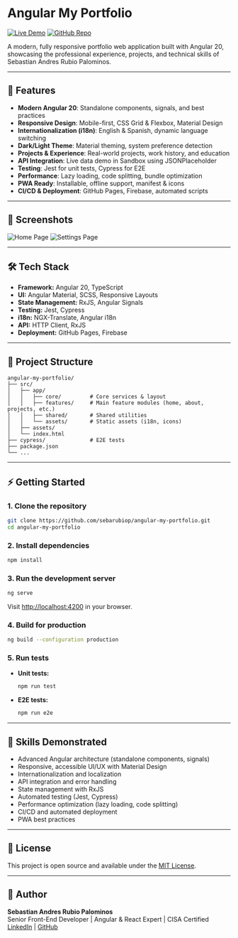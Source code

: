 # Angular My Portfolio

[![Live Demo](https://img.shields.io/badge/demo-online-brightgreen)](https://sebarubiop.github.io/angular-my-portfolio/)
[![GitHub Repo](https://img.shields.io/badge/github-repo-blue)](https://github.com/sebarubiop/angular-my-portfolio)

A modern, fully responsive portfolio web application built with Angular 20, showcasing the professional experience, projects, and technical skills of Sebastian Andres Rubio Palominos.

---

## 🚀 Features

- **Modern Angular 20**: Standalone components, signals, and best practices
- **Responsive Design**: Mobile-first, CSS Grid & Flexbox, Material Design
- **Internationalization (i18n)**: English & Spanish, dynamic language switching
- **Dark/Light Theme**: Material theming, system preference detection
- **Projects & Experience**: Real-world projects, work history, and education
- **API Integration**: Live data demo in Sandbox using JSONPlaceholder
- **Testing**: Jest for unit tests, Cypress for E2E
- **Performance**: Lazy loading, code splitting, bundle optimization
- **PWA Ready**: Installable, offline support, manifest & icons
- **CI/CD & Deployment**: GitHub Pages, Firebase, automated scripts

---

## 📸 Screenshots

![Home Page](docs/screenshots/home.png)
![Settings Page](docs/screenshots/settings.png)

---

## 🛠️ Tech Stack

- **Framework:** Angular 20, TypeScript
- **UI:** Angular Material, SCSS, Responsive Layouts
- **State Management:** RxJS, Angular Signals
- **Testing:** Jest, Cypress
- **i18n:** NGX-Translate, Angular i18n
- **API:** HTTP Client, RxJS
- **Deployment:** GitHub Pages, Firebase

---

## 📂 Project Structure

```
angular-my-portfolio/
├── src/
│   ├── app/
│   │   ├── core/         # Core services & layout
│   │   ├── features/     # Main feature modules (home, about, projects, etc.)
│   │   ├── shared/       # Shared utilities
│   │   └── assets/       # Static assets (i18n, icons)
│   ├── assets/
│   └── index.html
├── cypress/              # E2E tests
├── package.json
└── ...
```

---

## ⚡ Getting Started

### 1. **Clone the repository**
```bash
git clone https://github.com/sebarubiop/angular-my-portfolio.git
cd angular-my-portfolio
```

### 2. **Install dependencies**
```bash
npm install
```

### 3. **Run the development server**
```bash
ng serve
```
Visit [http://localhost:4200](http://localhost:4200) in your browser.

### 4. **Build for production**
```bash
ng build --configuration production
```

### 5. **Run tests**
- **Unit tests:**
  ```bash
  npm run test
  ```
- **E2E tests:**
  ```bash
  npm run e2e
  ```

---

## 🌟 Skills Demonstrated

- Advanced Angular architecture (standalone components, signals)
- Responsive, accessible UI/UX with Material Design
- Internationalization and localization
- API integration and error handling
- State management with RxJS
- Automated testing (Jest, Cypress)
- Performance optimization (lazy loading, code splitting)
- CI/CD and automated deployment
- PWA best practices

---

## 📄 License

This project is open source and available under the [MIT License](LICENSE).

---

## 👤 Author

**Sebastian Andres Rubio Palominos**  
Senior Front-End Developer | Angular & React Expert | CISA Certified  
[LinkedIn](https://www.linkedin.com/in/sebastian-rubio) | [GitHub](https://github.com/sebarubiop/angular-my-portfolio) 